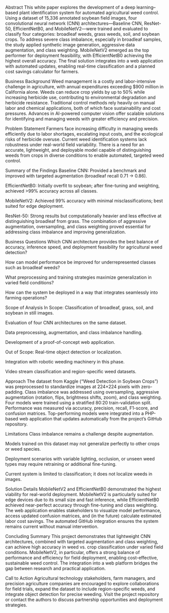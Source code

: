 
Abstract
This white paper explores the development of a deep learning–based plant identification system for automated agricultural weed control. Using a dataset of 15,336 annotated soybean field images, four convolutional neural network (CNN) architectures—Baseline CNN, ResNet-50, EfficientNetB0, and MobileNetV2—were trained and evaluated to classify four categories: broadleaf weeds, grass weeds, soil, and soybean crops. To address severe class imbalance, especially in broadleaf samples, the study applied synthetic image generation, aggressive data augmentation, and class weighting. MobileNetV2 emerged as the top performer for deployment feasibility, with EfficientNetB0 achieving the highest overall accuracy. The final solution integrates into a web application with automated updates, enabling real-time classification and a planned cost savings calculator for farmers.

Business Background
Weed management is a costly and labor-intensive challenge in agriculture, with annual expenditures exceeding $900 million in California alone. Weeds can reduce crop yields by up to 50% while increasing herbicide use, contributing to environmental degradation and herbicide resistance. Traditional control methods rely heavily on manual labor and chemical applications, both of which face sustainability and cost pressures. Advances in AI-powered computer vision offer scalable solutions for identifying and managing weeds with greater efficiency and precision.

Problem Statement
Farmers face increasing difficulty in managing weeds efficiently due to labor shortages, escalating input costs, and the ecological risks of herbicide overuse. Current weed identification systems lack robustness under real-world field variability. There is a need for an accurate, lightweight, and deployable model capable of distinguishing weeds from crops in diverse conditions to enable automated, targeted weed control.

Summary of the Findings
Baseline CNN: Provided a benchmark and improved with targeted augmentation (broadleaf recall 0.71 → 0.86).


EfficientNetB0: Initially overfit to soybean; after fine-tuning and weighting, achieved >99% accuracy across all classes.


MobileNetV2: Achieved 99% accuracy with minimal misclassifications; best suited for edge deployment.


ResNet-50: Strong results but computationally heavier and less effective at distinguishing broadleaf from grass.
 The combination of aggressive augmentation, oversampling, and class weighting proved essential for addressing class imbalance and improving generalization.



Business Questions
Which CNN architecture provides the best balance of accuracy, inference speed, and deployment feasibility for agricultural weed detection?


How can model performance be improved for underrepresented classes such as broadleaf weeds?


What preprocessing and training strategies maximize generalization in varied field conditions?


How can the system be deployed in a way that integrates seamlessly into farming operations?



Scope of Analysis
In Scope:
Classification of broadleaf, grass, soil, and soybean in still images.


Evaluation of four CNN architectures on the same dataset.


Data preprocessing, augmentation, and class imbalance handling.


Development of a proof-of-concept web application.


Out of Scope:
Real-time object detection or localization.


Integration with robotic weeding machinery in this phase.


Video stream classification and region-specific weed datasets.



Approach
The dataset from Kaggle (“Weed Detection in Soybean Crops”) was preprocessed to standardize images at 224×224 pixels with zero-padding. Class imbalance was addressed using oversampling, aggressive augmentation (rotation, flips, brightness shifts, zoom), and class weighting. Four models were trained using a stratified 80:20 train-validation split. Performance was measured via accuracy, precision, recall, F1-score, and confusion matrices. Top-performing models were integrated into a PHP-based web application that updates automatically from the project’s GitHub repository.

Limitations
Class imbalance remains a challenge despite augmentation.


Models trained on this dataset may not generalize perfectly to other crops or weed species.


Deployment scenarios with variable lighting, occlusion, or unseen weed types may require retraining or additional fine-tuning.


Current system is limited to classification; it does not localize weeds in images.



Solution Details
MobileNetV2 and EfficientNetB0 demonstrated the highest viability for real-world deployment. MobileNetV2 is particularly suited for edge devices due to its small size and fast inference, while EfficientNetB0 achieved near-perfect accuracy through fine-tuning and class weighting. The web application enables stakeholders to visualize model performance, access updated confusion matrices, and (in the future) calculate estimated labor cost savings. The automated GitHub integration ensures the system remains current without manual intervention.

Concluding Summary
This project demonstrates that lightweight CNN architectures, combined with targeted augmentation and class weighting, can achieve high accuracy in weed vs. crop classification under varied field conditions. MobileNetV2, in particular, offers a strong balance of performance and efficiency for field deployment, enabling cost-effective, sustainable weed control. The integration into a web platform bridges the gap between research and practical application.

Call to Action
Agricultural technology stakeholders, farm managers, and precision agriculture companies are encouraged to explore collaborations for field trials, expand the dataset to include region-specific weeds, and integrate object detection for precise weeding. Visit the project repository or contact the authors to discuss partnership opportunities and deployment strategies.


